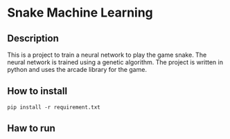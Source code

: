 # Snake Machine Learning

## Description
This is a project to train a neural network to play the game snake. The neural network is trained using a genetic algorithm. The project is written in python and uses the arcade library for the game.


## How to install
```
pip install -r requirement.txt
```

## Haw to run